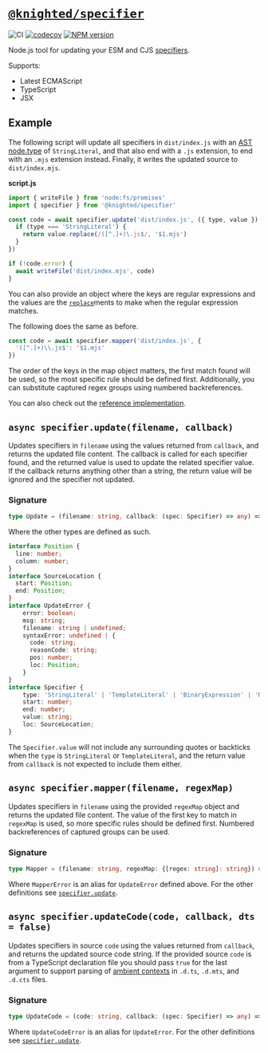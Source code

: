 # [`@knighted/specifier`](https://www.npmjs.com/package/@knighted/specifier)

![CI](https://github.com/knightedcodemonkey/specifier/actions/workflows/ci.yml/badge.svg)
[![codecov](https://codecov.io/gh/knightedcodemonkey/specifier/branch/main/graph/badge.svg?token=5KS9ZB3XDK)](https://codecov.io/gh/knightedcodemonkey/specifier)
[![NPM version](https://img.shields.io/npm/v/@knighted/specifier.svg)](https://www.npmjs.com/package/@knighted/specifier)

Node.js tool for updating your ESM and CJS [specifiers](https://nodejs.org/api/esm.html#import-specifiers).

Supports:

* Latest ECMAScript
* TypeScript
* JSX

## Example

The following script will update all specifiers in `dist/index.js` with an [AST node.type](https://github.com/babel/babel/blob/main/packages/babel-parser/ast/spec.md#node-objects) of `StringLiteral`, and that also end with a `.js` extension, to end with an `.mjs` extension instead. Finally, it writes the updated source to `dist/index.mjs`.

**script.js**

```js
import { writeFile } from 'node:fs/promises'
import { specifier } from '@knighted/specifier'

const code = await specifier.update('dist/index.js', ({ type, value }) => {
  if (type === 'StringLiteral') {
    return value.replace(/([^.]+)\.js$/, '$1.mjs')
  }
})

if (!code.error) {
  await writeFile('dist/index.mjs', code)
}
```

You can also provide an object where the keys are regular expressions and the values are the [`replace`](https://developer.mozilla.org/en-US/docs/Web/JavaScript/Reference/Global_Objects/String/replace)ments to make when the regular expression matches.

The following does the same as before.

```js
const code = await specifier.mapper('dist/index.js', {
  '([^.]+)\\.js$': '$1.mjs'
})
```

The order of the keys in the map object matters, the first match found will be used, so the most specific rule should be defined first. Additionally, you can substitute captured regex groups using numbered backreferences.

You can also check out the [reference implementation](https://github.com/knightedcodemonkey/duel).

## `async specifier.update(filename, callback)`

Updates specifiers in `filename` using the values returned from `callback`, and returns the updated file content. The callback is called for each specifier found, and the returned value is used to update the related specifier value. If the callback returns anything other than a string, the return value will be ignored and the specifier not updated.

### Signature

```ts
type Update = (filename: string, callback: (spec: Specifier) => any) => Promise<string | UpdateError>;
```

Where the other types are defined as such.

```ts
interface Position {
  line: number;
  column: number;
}
interface SourceLocation {
  start: Position;
  end: Position;
}
interface UpdateError {
    error: boolean;
    msg: string;
    filename: string | undefined;
    syntaxError: undefined | {
      code: string;
      reasonCode: string;
      pos: number;
      loc: Position;
    }
}
interface Specifier {
    type: 'StringLiteral' | 'TemplateLiteral' | 'BinaryExpression' | 'NewExpression';
    start: number;
    end: number;
    value: string;
    loc: SourceLocation;
}
```

The `Specifier.value` will not include any surrounding quotes or backticks when the `type` is `StringLiteral` or `TemplateLiteral`, and the return value from `callback` is not expected to include them either.


## `async specifier.mapper(filename, regexMap)`

Updates specifiers in `filename` using the provided `regexMap` object and returns the updated file content. The value of the first key to match in `regexMap` is used, so more specific rules should be defined first. Numbered backreferences of captured groups can be used.

### Signature

```ts
type Mapper = (filename: string, regexMap: {[regex: string]: string}) => Promise<string | MapperError>;
```

Where `MapperError` is an alias for `UpdateError` defined above. For the other definitions see [`specifier.update`](https://github.com/knightedcodemonkey/specifier#async-specifierupdatefilename-callback).

## `async specifier.updateCode(code, callback, dts = false)`

Updates specifiers in source `code` using the values returned from `callback`, and returns the updated source code string. If the provided source `code` is from a TypeScript declaration file you should pass `true` for the last argument to support parsing of [ambient contexts](https://stackoverflow.com/a/61082185/258174) in `.d.ts`, `.d.mts`, and `.d.cts` files.

### Signature

```ts
type UpdateCode = (code: string, callback: (spec: Specifier) => any) => Promise<string | UpdateCodeError>;
```

Where `UpdateCodeError` is an alias for `UpdateError`. For the other definitions see [`specifier.update`](https://github.com/knightedcodemonkey/specifier#async-specifierupdatefilename-callback).
